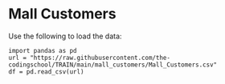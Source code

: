 # Mall Customers

Use the following to load the data:
```
import pandas as pd
url = "https://raw.githubusercontent.com/the-codingschool/TRAIN/main/mall_customers/Mall_Customers.csv"
df = pd.read_csv(url)
```